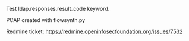 Test ldap.responses.result_code keyword.

PCAP created with flowsynth.py

Redmine ticket: https://redmine.openinfosecfoundation.org/issues/7532
